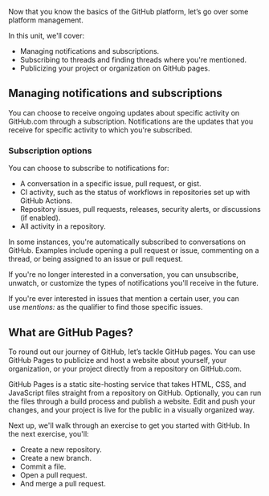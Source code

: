 Now that you know the basics of the GitHub platform, let’s go over some platform management.

In this unit, we'll cover:

- Managing notifications and subscriptions.
- Subscribing to threads and finding threads where you're mentioned.
- Publicizing your project or organization on GitHub pages.

## Managing notifications and subscriptions

You can choose to receive ongoing updates about specific activity on GitHub.com through a subscription. Notifications are the updates that you receive for specific activity to which you're subscribed.

### Subscription options

You can choose to subscribe to notifications for:

- A conversation in a specific issue, pull request, or gist.
- CI activity, such as the status of workflows in repositories set up with GitHub Actions.
- Repository issues, pull requests, releases, security alerts, or discussions (if enabled).
- All activity in a repository.

In some instances, you're automatically subscribed to conversations on GitHub. Examples include opening a pull request or issue, commenting on a thread, or being assigned to an issue or pull request.

If you're no longer interested in a conversation, you can unsubscribe, unwatch, or customize the types of notifications you'll receive in the future.

If you're ever interested in issues that mention a certain user, you can use _mentions:_ as the qualifier to find those specific issues.

## What are GitHub Pages?

To round out our journey of GitHub, let’s tackle GitHub pages. You can use GitHub Pages to publicize and host a website about yourself, your organization, or your project directly from a repository on GitHub.com.

GitHub Pages is a static site-hosting service that takes HTML, CSS, and JavaScript files straight from a repository on GitHub. Optionally, you can run the files through a build process and publish a website. Edit and push your changes, and your project is live for the public in a visually organized way.

Next up, we'll walk through an exercise to get you started with GitHub. In the next exercise, you'll:

- Create a new repository.
- Create a new branch.
- Commit a file.
- Open a pull request.
- And merge a pull request.